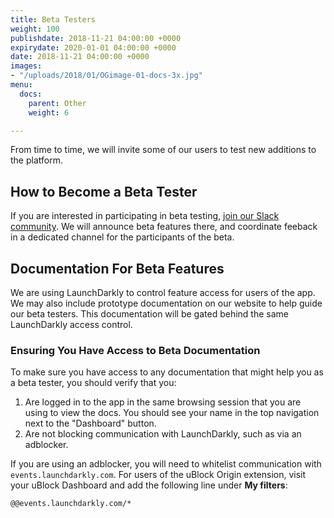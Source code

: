 ```yaml
---
title: Beta Testers
weight: 100
publishdate: 2018-11-21 04:00:00 +0000
expirydate: 2020-01-01 04:00:00 +0000
date: 2018-11-21 04:00:00 +0000
images:
- "/uploads/2018/01/OGimage-01-docs-3x.jpg"
menu:
  docs:
    parent: Other
    weight: 6

---
```

From time to time, we will invite some of our users to test new additions to the platform.

## How to Become a Beta Tester

If you are interested in participating in beta testing, [join our Slack community](/blog/join-our-slack-community/). We will announce beta features there, and coordinate feeback in a dedicated channel for the participants of the beta.

## Documentation For Beta Features

We are using LaunchDarkly to control feature access for users of the app. We may also include prototype documentation on our website to help guide our beta testers. This documentation will be gated behind the same LaunchDarkly access control.

### Ensuring You Have Access to Beta Documentation

To make sure you have access to any documentation that might help you as a beta tester, you should verify that you:

1. Are logged in to the app in the same browsing session that you are using to view the docs. You should see your name in the top navigation next to the "Dashboard" button.
2. Are not blocking communication with LaunchDarkly, such as via an adblocker.

If you are using an adblocker, you will need to whitelist communication with `events.launchdarkly.com`. For users of the uBlock Origin extension, visit your uBlock Dashboard and add the following line under **My filters**:

    @@events.launchdarkly.com/*
